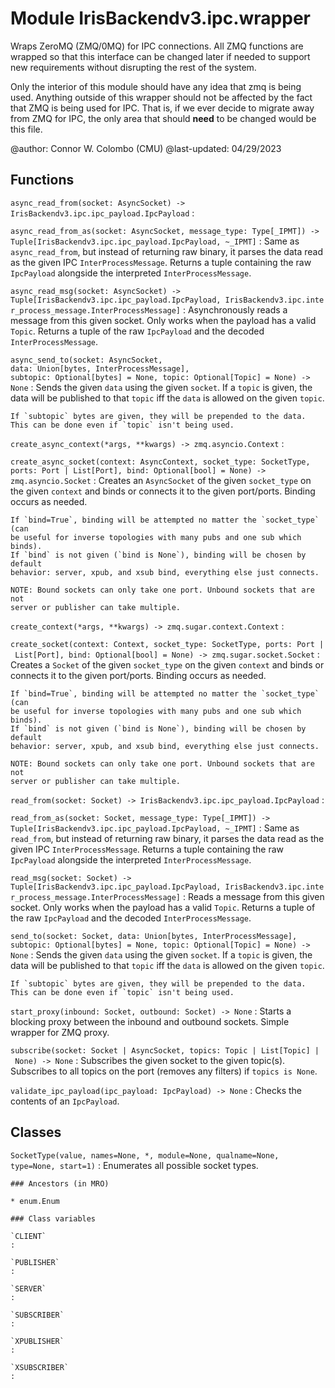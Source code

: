 Module IrisBackendv3.ipc.wrapper
================================
Wraps ZeroMQ (ZMQ/0MQ) for IPC connections. All ZMQ functions are wrapped so
that this interface can be changed later if needed to support new requirements
without disrupting the rest of the
system.

Only the interior of this module should have any idea that zmq is being used.
Anything outside of this wrapper should not be affected by the fact that ZMQ is
being used for IPC. That is, if we ever decide to migrate away from ZMQ for IPC,
the only area that should **need** to be changed would be this file.

@author: Connor W. Colombo (CMU)
@last-updated: 04/29/2023

Functions
---------

    
`async_read_from(socket: AsyncSocket) ‑> IrisBackendv3.ipc.ipc_payload.IpcPayload`
:   

    
`async_read_from_as(socket: AsyncSocket, message_type: Type[_IPMT]) ‑> Tuple[IrisBackendv3.ipc.ipc_payload.IpcPayload, ~_IPMT]`
:   Same as `async_read_from`, but instead of returning raw binary, it
    parses the data read as the given IPC `InterProcessMessage`.
    Returns a tuple containing the raw `IpcPayload` alongside the interpreted
    `InterProcessMessage`.

    
`async_read_msg(socket: AsyncSocket) ‑> Tuple[IrisBackendv3.ipc.ipc_payload.IpcPayload, IrisBackendv3.ipc.inter_process_message.InterProcessMessage]`
:   Asynchronously reads a message from this given socket.
    Only works when the payload has a valid `Topic`.
    Returns a tuple of the raw `IpcPayload` and the decoded
    `InterProcessMessage`.

    
`async_send_to(socket: AsyncSocket, data: Union[bytes, InterProcessMessage], subtopic: Optional[bytes] = None, topic: Optional[Topic] = None) ‑> None`
:   Sends the given `data` using the given `socket`.
    If a `topic` is given, the data will be published to that `topic` iff the
    `data` is allowed on the given `topic`.
    
    If `subtopic` bytes are given, they will be prepended to the data.
    This can be done even if `topic` isn't being used.

    
`create_async_context(*args, **kwargs) ‑> zmq.asyncio.Context`
:   

    
`create_async_socket(context: AsyncContext, socket_type: SocketType, ports: Port | List[Port], bind: Optional[bool] = None) ‑> zmq.asyncio.Socket`
:   Creates an `AsyncSocket` of the given `socket_type` on the given `context`
    and binds or connects it to the given port/ports. Binding occurs as needed.
    
    If `bind=True`, binding will be attempted no matter the `socket_type` (can
    be useful for inverse topologies with many pubs and one sub which binds).
    If `bind` is not given (`bind is None`), binding will be chosen by default
    behavior: server, xpub, and xsub bind, everything else just connects.
    
    NOTE: Bound sockets can only take one port. Unbound sockets that are not
    server or publisher can take multiple.

    
`create_context(*args, **kwargs) ‑> zmq.sugar.context.Context`
:   

    
`create_socket(context: Context, socket_type: SocketType, ports: Port | List[Port], bind: Optional[bool] = None) ‑> zmq.sugar.socket.Socket`
:   Creates a `Socket` of the given `socket_type` on the given `context` and
    binds or connects it to the given port/ports. Binding occurs as needed.
    
    If `bind=True`, binding will be attempted no matter the `socket_type` (can
    be useful for inverse topologies with many pubs and one sub which binds).
    If `bind` is not given (`bind is None`), binding will be chosen by default
    behavior: server, xpub, and xsub bind, everything else just connects.
    
    NOTE: Bound sockets can only take one port. Unbound sockets that are not
    server or publisher can take multiple.

    
`read_from(socket: Socket) ‑> IrisBackendv3.ipc.ipc_payload.IpcPayload`
:   

    
`read_from_as(socket: Socket, message_type: Type[_IPMT]) ‑> Tuple[IrisBackendv3.ipc.ipc_payload.IpcPayload, ~_IPMT]`
:   Same as `read_from`, but instead of returning raw binary, it
    parses the data read as the given IPC `InterProcessMessage`.
    Returns a tuple containing the raw `IpcPayload` alongside the interpreted
    `InterProcessMessage`.

    
`read_msg(socket: Socket) ‑> Tuple[IrisBackendv3.ipc.ipc_payload.IpcPayload, IrisBackendv3.ipc.inter_process_message.InterProcessMessage]`
:   Reads a message from this given socket.
    Only works when the payload has a valid `Topic`.
    Returns a tuple of the raw `IpcPayload` and the decoded
    `InterProcessMessage`.

    
`send_to(socket: Socket, data: Union[bytes, InterProcessMessage], subtopic: Optional[bytes] = None, topic: Optional[Topic] = None) ‑> None`
:   Sends the given `data` using the given `socket`.
    If a `topic` is given, the data will be published to that `topic` iff the
    `data` is allowed on the given `topic`.
    
    If `subtopic` bytes are given, they will be prepended to the data.
    This can be done even if `topic` isn't being used.

    
`start_proxy(inbound: Socket, outbound: Socket) ‑> None`
:   Starts a blocking proxy between the inbound and outbound sockets.
    Simple wrapper for ZMQ proxy.

    
`subscribe(socket: Socket | AsyncSocket, topics: Topic | List[Topic] | None) ‑> None`
:   Subscribes the given socket to the given topic(s).
    Subscribes to all topics on the port (removes any filters) if
    `topics is None`.

    
`validate_ipc_payload(ipc_payload: IpcPayload) ‑> None`
:   Checks the contents of an `IpcPayload`.

Classes
-------

`SocketType(value, names=None, *, module=None, qualname=None, type=None, start=1)`
:   Enumerates all possible socket types.

    ### Ancestors (in MRO)

    * enum.Enum

    ### Class variables

    `CLIENT`
    :

    `PUBLISHER`
    :

    `SERVER`
    :

    `SUBSCRIBER`
    :

    `XPUBLISHER`
    :

    `XSUBSCRIBER`
    :